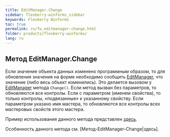 ```yaml
---
title: EditManager.Change
sidebar: flexberry-winforms_sidebar
keywords: Flexberry Winforms
toc: true
permalink: ru/fw_editmanager-change.html
folder: products/flexberry-winforms/
lang: ru
---
```


## Метод EditManager.Change

Если значение объекта данных изменено программным образом, то для обновления значения на форме необходимо сообщить [EditManager](fw_editmanager.html), что значение (либо весь объект изменились). Это делается вызовом у [EditManager](fw_editmanager.html) метода `Change()`. Если метод вызван без параметров, то обновляются все контролы. Если с параметром (именем свойства), то только контролы, «подвязанные» к указанному свойству. Если параметром указано имя мастера, то обновляются все контролы всех мастеровых свойств этого мастера.


Пример использования данного метода представлен [здесь](fo_features-dafault-value.html).

Особенность данного метода см. [Метод-EditManager-Change|здесь].
